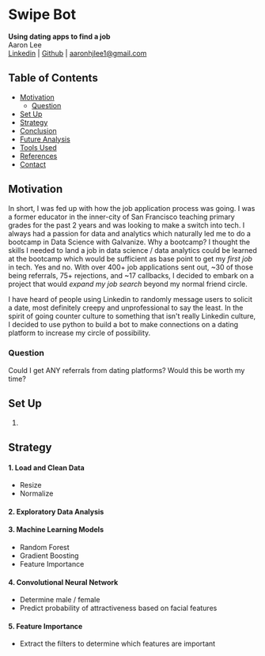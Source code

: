 <!-- ![](images/gram_banner.png) -->

# Swipe Bot
**Using dating apps to find a job**
<br>Aaron Lee
<br>
[Linkedin](http://www.linkedin.com/in/aaronhjlee)  |  [Github](https://github.com/aaronhjlee)   |   aaronhjlee1@gmail.com

## Table of Contents

* [Motivation](#motivation)
  * [Question](#question)
* [Set Up](#set-up)
* [Strategy](#strategy)
* [Conclusion](#conclusion)
* [Future Analysis](#future-analysis)
* [Tools Used](#tools-used)
* [References](#references)
* [Contact](#contact-information)

## Motivation

In short, I was fed up with how the job application process was going. I was a former educator in the inner-city of San Francisco teaching primary grades for the past 2 years and was looking to make a switch into tech. I always had a passion for data and analytics which naturally led me to do a bootcamp in Data Science with Galvanize. Why a bootcamp? I thought the skills I needed to land a job in data science / data analytics could be learned at the bootcamp which would be sufficient as base point to get my *first job* in tech. Yes and no. With over 400+ job applications sent out, ~30 of those being referrals, 75+ rejections, and ~17 callbacks, I decided to embark on a project that would *expand my job search* beyond my normal friend circle. 

I have heard of people using Linkedin to randomly message users to solicit a date, most definitely creepy and unprofessional to say the least. In the spirit of going counter culture to something that isn't really Linkedin culture, I decided to use python to build a bot to make connections on a dating platform to increase my circle of possibility. 

### Question

Could I get ANY referrals from dating platforms?
Would this be worth my time?

## Set Up

1. 

## Strategy

#### 1. Load and Clean Data
* Resize
* Normalize
#### 2. Exploratory Data Analysis
#### 3. Machine Learning Models
* Random Forest
* Gradient Boosting
* Feature Importance
#### 4. Convolutional Neural Network
* Determine male / female
* Predict probability of attractiveness based on facial features
#### 5. Feature Importance 
* Extract the filters to determine which features are important